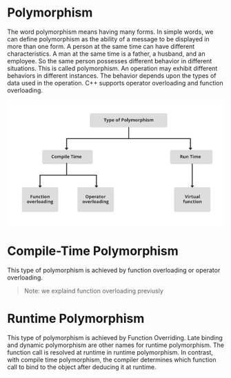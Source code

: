 # Polymorphism
The word polymorphism means having many forms. In simple words, we can define polymorphism as the ability of a message to be displayed in more than one form. A person at the same time can have different characteristics. A man at the same time is a father, a husband, and an employee. So the same person possesses different behavior in different situations. This is called polymorphism. An operation may exhibit different behaviors in different instances. The behavior depends upon the types of data used in the operation. C++ supports operator overloading and function overloading.


![](/assets/images/polymorphism.png)


# Compile-Time Polymorphism
This type of polymorphism is achieved by function overloading or operator overloading.
> Note: we explaind function overloading previusly


# Runtime Polymorphism
This type of polymorphism is achieved by Function Overriding. Late binding and dynamic polymorphism are other names for runtime polymorphism. The function call is resolved at runtime in runtime polymorphism. In contrast, with compile time polymorphism, the compiler determines which function call to bind to the object after deducing it at runtime.